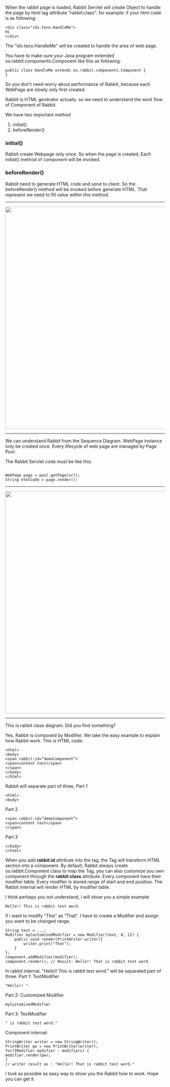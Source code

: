 When the rabbit page is loaded, Rabbit Servlet will create Object to handle the page by html tag attribute "rabbit:class". for example:
if your html code is as following:

```
<div class="idv.teco.HandleMe">
Hi
</div>
```
The "idv.teco.HandleMe" will be created to handle the area of web page.


You have to make sure your Java program extended os.rabbit.components.Component like this as following:
```
public class HandleMe extends os.rabbit.components.Component {
}
```



So you don't need worry about performance of Rabbit, because each WebPage are slowly only first created.

Rabbit is HTML generator actually. so we need to understand the work flow of Component of Rabbit.

We have two important method
  1. initial()
  1. beforeRender()

### initial() ###
Rabbit create Webpage only once. So when the page is created, Each initial() method of component will be invoked.

### beforeRender() ###
Rabbit need to generate HTML code and send to client.
So the beforeRender() method will be invoked before generate HTML.
That represent we need to fill value within this method.

---

<img src='http://www.apollo-chess.com.tw/rabbit/wiki_images/rabbit_sd.png' width='700' />

---

We can understand Rabbit from the Sequence Diagram.
WebPage instance only be created once. Every lifecycle of web page are managed by Page Pool.

The Rabbit Servlet code must be like this:
```

WebPage page = pool.getPage(url);
String htmlCode = page.render();
```


---

<img src='http://www.apollo-chess.com.tw/rabbit/wiki_images/rabbit_cd.png' width='700' />

---

This is rabbit class diagram.
Did you find something?

Yes, Rabbit is composed by Modifier.
We take the easy example to explain how Rabbit work.
This is HTML code:
```
<html>
<body>
<span rabbit:id=”demoComponent”>
<span>content text</span>
</span>
</body>
</html>
```
Rabbit will separate part of three,
Part 1
```
<html>
<body>
```
Part 2
```
<span rabbit:id=”demoComponent”>
<span>content text</span>
</span>
```
Part 3
```
</body>
</html>
```
When you add **rabbit:id** attribute into the tag, the Tag will transform HTML section into a component. By default, Rabbit always create os.rabbit.Component class to map the Tag, you can also customize you own component through the **rabbit:class** attribute.
Every component have their modifier table.
Every modifier is stored range of start and end position.
The Rabbit internal will render HTML by modifier table.

I think perhaps you not understand, i will show you a simple example:
```
Hello!! This is rabbit test word.
```
if i want to modify "This" as "That".
I have to create a Modifier and assign you want to be changed range.
```
String text = ...;
Modifier myCustomizedModifier = new Modifier(text, 8, 12) {
	public void render(PrintWriter writer){
		writer.print("That");
	}
};
component.addModifier(modifier);
component.render(); // Result: Hello!! That is rabbit test word.
```
In rabbit internal, "Hello!! This is rabbit test word." will be separated part of three.
Part 1: TextModifier

```
"Hello!! "
```

Part 2: Customized Modifier

```
myCustomizedModifier
```

Part 3: TextModifier

```
" is rabbit test word."
```


Component internal:
```
StringWriter writer = new StringWriter();
PrintWriter pw = new PrintWriter(writer);
for(IModifier modifier : modifiers) {
modifier.render(pw);
}
// writer result as : "Hello!! That is rabbit test word."
```

I took as possible as easy way to show you the Rabbit how to work.
Hope you can get it.